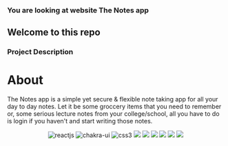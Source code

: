 ###  You are looking at website <span>The Notes app<span>

 <h2>Welcome to this repo</h2>

 ### Project Description
 <h1>About </h1>
 The Notes app is a simple yet secure & flexible note taking app for all your day to day notes. Let it be some groccery items that you need to remember or, some serious lecture notes from your college/school, all you have to do is login if you haven't and start writing those notes.
 
 <p align="center">
    <img src="https://img.shields.io/badge/React-20232A?style=for-the-badge&logo=react&logoColor=61DAFB" alt="reactjs" />
    <img src="https://img.shields.io/badge/Chakra%20UI-3bc7bd?style=for-the-badge&logo=chakraui&logoColor=white" alt="chakra-ui"/>
    <img src="https://img.shields.io/badge/CSS3-1572B6?style=for-the-badge&logo=css3&logoColor=white" alt="css3"/>   
    <img src="https://img.shields.io/badge/NPM-%23000000.svg?style=for-the-badge&logo=npm&logoColor=white" />
    <img src="https://img.shields.io/badge/html-%2320232a.svg?style=for-the-badge&logo=HTML&logoColor=%2361DAFB" />
    <img src="https://img.shields.io/badge/CSS-%2320232a.svg?style=for-the-badge&logo=CSS&logoColor=%2361DAFB" />
    <img src="https://img.shields.io/badge/JS-%2320232a.svg?style=for-the-badge&logo=CSS&logoColor=%2361DAFB" />
    <img src="https://img.shields.io/badge/EXPRESS-%2320232a.svg?style=for-the-badge&logo=CSS&logoColor=%2361DAFB" />
    <img src="https://img.shields.io/badge/MongoDB-%2320232a.svg?style=for-the-badge&logo=CSS&logoColor=%2361DAFB" />
</p>
 
